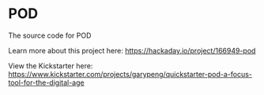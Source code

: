 # POD
The source code for POD

Learn more about this project here: https://hackaday.io/project/166949-pod

View the Kickstarter here: https://www.kickstarter.com/projects/garypeng/quickstarter-pod-a-focus-tool-for-the-digital-age
